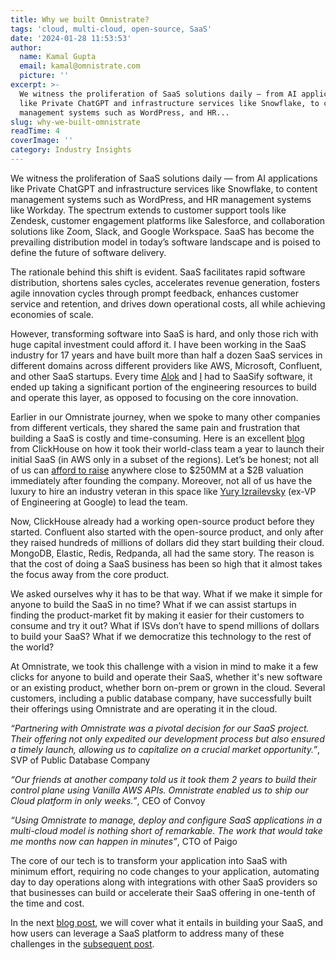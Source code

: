 ```yaml
---
title: Why we built Omnistrate?
tags: 'cloud, multi-cloud, open-source, SaaS'
date: '2024-01-28 11:53:53'
author:
  name: Kamal Gupta
  email: kamal@omnistrate.com
  picture: ''
excerpt: >-
  We witness the proliferation of SaaS solutions daily — from AI applications
  like Private ChatGPT and infrastructure services like Snowflake, to content
  management systems such as WordPress, and HR...
slug: why-we-built-omnistrate
readTime: 4
coverImage: ''
category: Industry Insights
---
```


We witness the proliferation of SaaS solutions daily — from AI applications like Private ChatGPT and infrastructure services like Snowflake, to content management systems such as WordPress, and HR management systems like Workday. The spectrum extends to customer support tools like Zendesk, customer engagement platforms like Salesforce, and collaboration solutions like Zoom, Slack, and Google Workspace. SaaS has become the prevailing distribution model in today’s software landscape and is poised to define the future of software delivery.

The rationale behind this shift is evident. SaaS facilitates rapid software distribution, shortens sales cycles, accelerates revenue generation, fosters agile innovation cycles through prompt feedback, enhances customer service and retention, and drives down operational costs, all while achieving economies of scale.

However, transforming software into SaaS is hard, and only those rich with huge capital investment could afford it. I have been working in the SaaS industry for 17 years and have built more than half a dozen SaaS services in different domains across different providers like AWS, Microsoft, Confluent, and other SaaS startups. Every time [Alok][1] and [I][2] had to SaaSify software, it ended up taking a significant portion of the engineering resources to build and operate this layer, as opposed to focusing on the core innovation.

Earlier in our Omnistrate journey, when we spoke to many other companies from different verticals, they shared the same pain and frustration that building a SaaS is costly and time-consuming. Here is an excellent [blog][3] from ClickHouse on how it took their world-class team a year to launch their initial SaaS (in AWS only in a subset of the regions). Let’s be honest; not all of us can [afford to raise][4] anywhere close to $250MM at a $2B valuation immediately after founding the company. Moreover, not all of us have the luxury to hire an industry veteran in this space like [Yury Izrailevsky][5] (ex-VP of Engineering at Google) to lead the team.

Now, ClickHouse already had a working open-source product before they started. Confluent also started with the open-source product, and only after they raised hundreds of millions of dollars did they start building their cloud. MongoDB, Elastic, Redis, Redpanda, all had the same story. The reason is that the cost of doing a SaaS business has been so high that it almost takes the focus away from the core product.

We asked ourselves why it has to be that way. What if we make it simple for anyone to build the SaaS in no time? What if we can assist startups in finding the product-market fit by making it easier for their customers to consume and try it out? What if ISVs don’t have to spend millions of dollars to build your SaaS? What if we democratize this technology to the rest of the world?

At Omnistrate, we took this challenge with a vision in mind to make it a few clicks for anyone to build and operate their SaaS, whether it's new software or an existing product, whether born on-prem or grown in the cloud. Several customers, including a public database company, have successfully built their offerings using Omnistrate and are operating it in the cloud.

*“Partnering with Omnistrate was a pivotal decision for our SaaS project. Their offering not only expedited our development process but also ensured a timely launch, allowing us to capitalize on a crucial market opportunity.”*, SVP of Public Database Company

*“Our friends at another company told us it took them 2 years to build their control plane using Vanilla AWS APIs. Omnistrate enabled us to ship our Cloud platform in only weeks.”*, CEO of Convoy

*“Using Omnistrate to manage, deploy and configure SaaS applications in a multi-cloud model is nothing short of remarkable. The work that would take me months now can happen in minutes”*, CTO of Paigo

The core of our tech is to transform your application into SaaS with minimum effort, requiring no code changes to your application, automating day to day operations along with integrations with other SaaS providers so that businesses can build or accelerate their SaaS offering in one-tenth of the time and cost.

In the next [blog post][6], we will cover what it entails in building your SaaS, and how users can leverage a SaaS platform to address many of these challenges in the [subsequent post][7].


  [1]: https://www.linkedin.com/in/nikhilalok/
  [2]: https://www.linkedin.com/in/kkgupta2/
  [3]: https://clickhouse.com/blog/building-clickhouse-cloud-from-scratch-in-a-year
  [4]: https://clickhouse.com/blog/click-house-raises-a-250m-series-b-at-a-2b-valuationand-we-are-hiring
  [5]: https://www.linkedin.com/in/yuryizrailevsky
  [6]: https://blog.omnistrate.com/posts/52
  [7]: https://blog.omnistrate.com/posts/53
